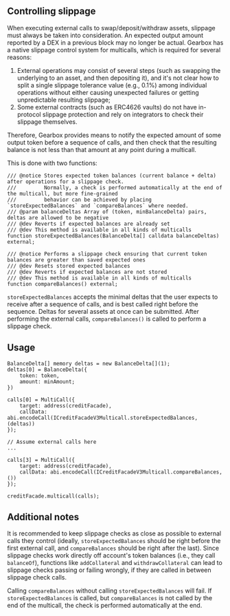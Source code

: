 ## Controlling slippage

When executing external calls to swap/deposit/withdraw assets, slippage must always be taken into consideration. An expected output amount reported by a DEX in a previous block may no longer be actual. Gearbox has a native slippage control system for multicalls, which is required for several reasons:

1. External operations may consist of several steps (such as swapping the underlying to an asset, and then depositing it), and it's not clear how to split a single slippage tolerance value (e.g., 0.1%) among individual operations without either causing unexpected failures or getting unpredictable resulting slippage;
2. Some external contracts (such as ERC4626 vaults) do not have in-protocol slippage protection and rely on integrators to check their slippage themselves.

Therefore, Gearbox provides means to notify the expected amount of some output token before a sequence of calls, and then check that the resulting balance is not less than that amount at any point during a multicall.

This is done with two functions:

```solidity
/// @notice Stores expected token balances (current balance + delta) after operations for a slippage check.
///         Normally, a check is performed automatically at the end of the multicall, but more fine-grained
///         behavior can be achieved by placing `storeExpectedBalances` and `compareBalances` where needed.
/// @param balanceDeltas Array of (token, minBalanceDelta) pairs, deltas are allowed to be negative
/// @dev Reverts if expected balances are already set
/// @dev This method is available in all kinds of multicalls
function storeExpectedBalances(BalanceDelta[] calldata balanceDeltas) external;

/// @notice Performs a slippage check ensuring that current token balances are greater than saved expected ones
/// @dev Resets stored expected balances
/// @dev Reverts if expected balances are not stored
/// @dev This method is available in all kinds of multicalls
function compareBalances() external;
```

`storeExpectedBalances` accepts the minimal deltas that the user expects to receive after a sequence of calls, and is best called right before the sequence. Deltas for several assets at once can be submitted. After performing the external calls, `compareBalances()` is called to perform a slippage check.

## Usage 

```solidity
BalanceDelta[] memory deltas = new BalanceDelta[](1);
deltas[0] = BalanceDelta({
    token: token,
    amount: minAmount;
})

calls[0] = MultiCall({
    target: address(creditFacade),
    callData: abi.encodeCall(ICreditFacadeV3Multicall.storeExpectedBalances, (deltas))
});

// Assume external calls here
...

calls[3] = MultiCall({
    target: address(creditFacade),
    callData: abi.encodeCall(ICreditFacadeV3Multicall.compareBalances, ())
});

creditFacade.multicall(calls);
```

## Additional notes

It is recommended to keep slippage checks as close as possible to external calls they control (ideally, `storeExpectedBalances` should be right before the first external call, and `compareBalances` should be right after the last). Since slippage checks work directly off account's token balances (i.e., they call `balanceOf`), functions like `addCollateral` and `withdrawCollateral` can lead to slippage checks passing or failing wrongly, if they are called in between slippage check calls.

Calling `compareBalances` without calling `storeExpectedBalances` will fail. If `storeExpectedBalances` is called, but `compareBalances` is not called by the end of the multicall, the check is performed automatically at the end.